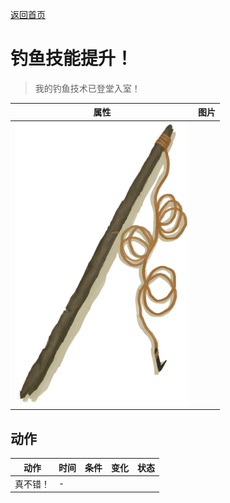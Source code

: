 [返回首页](index.md)  
# 钓鱼技能提升！  
> 我的钓鱼技术已登堂入室！  
  
  属性  |   图片   
 ----  |  ----:   
   |  ![](Sprite/FishingRod.png)   
  
## 动作  
动作  |  时间  |  条件  |  变化  |  状态  
----  |  ----  |  ----  |  ----  |  ----  
真不错！  |  -  |    |    |    
